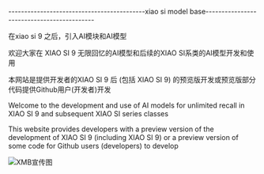 -------------------------------------------xiao si model base-------------------------------------------

在xiao si 9 之后，引入AI模块和AI模型

欢迎大家在 XIAO SI 9 无限回忆的AI模型和后续的XIAO SI系类的AI模型开发和使用

本网站是提供开发者的XIAO SI 9 后 (包括 XIAO SI 9) 的预览版开发或预览版部分代码提供Github用户(开发者)开发

Welcome to the development and use of AI models for unlimited recall in XIAO SI 9 and subsequent XIAO SI series classes

This website provides developers with a preview version of the development of XIAO SI 9 (including XIAO SI 9) or a preview version of some code for Github users (developers) to develop


![XMB宣传图](https://github.com/dirde12078904/xiao-si_model_base/assets/113779902/3796abe0-97b4-4038-9516-ec115acdaf32)
